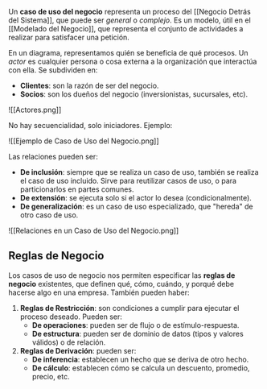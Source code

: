 Un **caso de uso del negocio** representa un proceso del [[Negocio Detrás del Sistema]], que puede ser _general_ o _complejo_. Es un modelo, útil en el [[Modelado del Negocio]], que representa el conjunto de actividades a realizar para satisfacer una petición.

En un diagrama, representamos quién se beneficia de qué procesos. Un _actor_ es cualquier persona o cosa externa a la organización que interactúa con ella. Se subdividen en:

- **Clientes**: son la razón de ser del negocio.
- **Socios**: son los dueños del negocio (inversionistas, sucursales, etc).

![[Actores.png]]

No hay secuencialidad, solo iniciadores. Ejemplo:

![[Ejemplo de Caso de Uso del Negocio.png]]

Las relaciones pueden ser:

- **De inclusión**: siempre que se realiza un caso de uso, también se realiza el caso de uso incluido. Sirve para reutilizar casos de uso, o para particionarlos en partes comunes.
- **De extensión**: se ejecuta solo si el actor lo desea (condicionalmente).
- **De generalización**: es un caso de uso especializado, que "hereda" de otro caso de uso.

![[Relaciones en un Caso de Uso del Negocio.png]]

## Reglas de Negocio

Los casos de uso de negocio nos permiten especificar las **reglas de negocio** existentes, que definen qué, cómo, cuándo, y porqué debe hacerse algo en una empresa. También pueden haber:

1. **Reglas de Restricción**: son condiciones a cumplir para ejecutar el proceso deseado. Pueden ser:
   - **De operaciones**: pueden ser de flujo o de estímulo-respuesta.
   - **De estructura**: pueden ser de dominio de datos (tipos y valores válidos) o de relación.
2. **Reglas de Derivación**: pueden ser:
   - **De inferencia**: establecen un hecho que se deriva de otro hecho.
   - **De cálculo**: establecen cómo se calcula un descuento, promedio, precio, etc.
